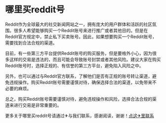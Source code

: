 # 哪里买reddit号

Reddit作为全球最大的社交新闻网站之一，拥有庞大的用户群体和活跃的社区氛围。很多人希望能够购买一个Reddit账号来进行推广或者其他目的。但是在Reddit官方规定中，禁止私下买卖账号。因此，如果想要购买一个Reddit账号，需要找到合法合规的渠道。

目前，有一些第三方平台提供Reddit账号的购买服务，但是要格外小心，因为很多这样的交易是违法的，而且可能会导致账号封禁或者其他风险。建议大家在购买Reddit账号时，选择正规的、有信誉的第三方平台，避免陷入风险之中。

另外，也可以通过与Reddit官方联系，了解他们是否有正规的账号转让渠道，避免违规操作。购买Reddit账号需要谨慎对待，确保选择合法的渠道，以免带来不必要的麻烦。

总之，购买Reddit账号需要谨慎对待，避免违规操作和风险，选择合法合规的渠道来进行交易是非常重要的。

更多关于哪里买reddit号请通过✈与我们联系，感谢阅读，谢谢！[点这✈里联系](https://gg.k02.cc)